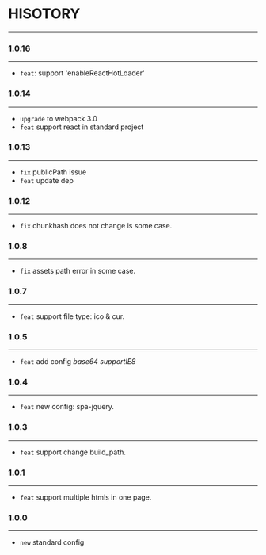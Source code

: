# HISOTORY
---

### 1.0.16
---
- `feat`: support 'enableReactHotLoader'


### 1.0.14
---
- `upgrade` to webpack 3.0
- `feat` support react in standard project   


### 1.0.13
---
- `fix` publicPath issue
- `feat` update dep

### 1.0.12
---
- `fix` chunkhash does not change is some case.

### 1.0.8
---
- `fix` assets path error in some case.

### 1.0.7
---
- `feat` support file type: ico & cur.


### 1.0.5
---
- `feat` add config *base64* *supportIE8*

### 1.0.4
---
- `feat` new config: spa-jquery.


### 1.0.3
---
- `feat` support change build_path.


### 1.0.1
---
- `feat` support multiple htmls in one page.


### 1.0.0
---
- `new` standard config
